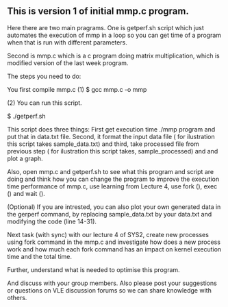 ## This is version 1 of initial mmp.c program.  

Here there are two main pragrams. One is getperf.sh script which just automates the execution of mmp in a loop so you can get time of a program when that is run with different parameters.

Second is mmp.c which is a c program doing matrix multiplication, which is modified version of the last week program.

The steps you need to do:

You first compile mmp.c 
(1) $ gcc mmp.c -o mmp

(2) You can run this script.

$ ./getperf.sh 

This script does three things: 
First get execution time ./mmp program and put that in data.txt file. Second, it format the input data file ( for ilustration  this script takes sample_data.txt) and third, take processed file from previous step ( for ilustration  this script takes, sample_processed) and  and plot a graph. 


Also, open mmp.c and getperf.sh to see what this program and script are doing and think how you can change the program to improve the execution time performance of mmp.c, use learning from Lecture 4, use fork (), exec () and wait ().

(Optional) If you are intrested, you can also plot your own generated data in the gerperf command, by replacing sample_data.txt by your data.txt and modifying the code (line 14-31).


Next task (with sync) with our lecture 4 of SYS2, create new processes using fork command in the mmp.c and investigate how does a new process work and how much each fork command has an impact on kernel execution time and  the total time.

Further, understand what is needed to optimise this program.

And discuss with your group members. Also please post your suggestions or questions on VLE discussion forums so we can share knowledge with others.






